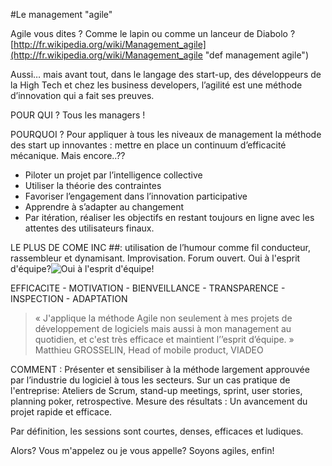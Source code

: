 #Le management "agile"


Agile vous dites ? Comme le lapin ou comme un lanceur de Diabolo ? [http://fr.wikipedia.org/wiki/Management_agile](http://fr.wikipedia.org/wiki/Management_agile "def management agile")

Aussi… mais avant tout, dans le langage des start-up, des développeurs de la High Tech et chez les business developers, l’agilité est une méthode d’innovation qui a fait ses preuves. 

POUR QUI ? Tous les managers !

POURQUOI ? Pour appliquer à tous les niveaux de management la méthode des start up innovantes : mettre en place un continuum d’efficacité mécanique. 
Mais encore..??


*	Piloter un projet par l’intelligence collective
*	Utiliser la théorie des contraintes
*	Favoriser l’engagement dans l’innovation participative
*	Apprendre à s’adapter au changement
*	Par itération, réaliser les objectifs en restant toujours en ligne avec les attentes des utilisateurs finaux.

LE PLUS DE COME INC  ##: utilisation de l’humour comme fil conducteur, rassembleur et dynamisant. Improvisation. Forum ouvert. Oui à l'esprit d'équipe?![Oui à l'esprit d'équipe!](http://i.imgur.com/PcZHSe3.jpg)


EFFICACITE - MOTIVATION - BIENVEILLANCE - TRANSPARENCE - INSPECTION - ADAPTATION



> « J'applique la méthode Agile non seulement à mes projets de développement de logiciels mais aussi à mon management au quotidien, et c'est très efficace et maintient l’’esprit d’équipe. »
Matthieu GROSSELIN, Head of mobile product, VIADEO


COMMENT : Présenter et sensibiliser à la méthode largement approuvée par l’industrie du logiciel à tous les secteurs.
Sur un cas pratique de l'entreprise:  Ateliers de Scrum, stand-up meetings, sprint, user stories, planning poker, retrospective.
Mesure des résultats : Un avancement du projet rapide et efficace.

Par définition, les sessions sont courtes, denses, efficaces et ludiques.

Alors? Vous m'appelez ou je vous appelle? Soyons agiles, enfin!

